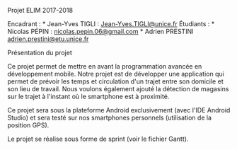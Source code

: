 Projet ELIM 2017-2018

Encadrant : 
	* Jean-Yves TIGLI : Jean-Yves.TIGLI@unice.fr
Étudiants : 
	* Nicolas PÉPIN : nicolas.pepin.06@gmail.com
	* Adrien PRESTINI adrien.prestini@etu.unice.fr
	
Présentation du projet

Ce projet permet de mettre en avant la programmation avancée en développement mobile.
Notre projet est de développer une application qui permet de prévoir les temps et circulation d'un trajet entre son domicile et son lieu de travail.
Nous voulons également ajouté la détection de magasins sur le trajet à l'instant où le smartphone est à proximité.

Ce projet sera sous la plateforme Android exclusivement (avec l'IDE Android Studio) et sera testé sur nos smartphones personnels (utilisation de la position GPS).

Le projet se réalise sous forme de sprint (voir le fichier Gantt).
